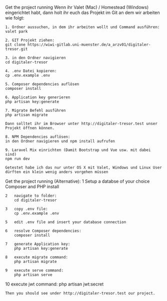 Get the project running
    Wenn ihr Valet (Mac) / Homestead (Windows) eingerichtet habt, dann holt ihr euch das Projekt im Git an dem wir arbeiten wie folgt:
    
    1. Ordner aussuchen, in dem ihr arbeiten wollt und Command ausführen:
    valet park
    
    2. GIT Projekt ziehen:
    git clone https://wiwi-gitlab.uni-muenster.de/a_arzv01/digitaler-tresor.git
    
    3. in den Ordner navigieren
    cd digitaler-tresor
    
    4. .env Datei kopieren:
    cp .env.example .env
    
    5. Composer dependencies auflösen
    composer install
    
    6. Application key generieren
    php artisan key:generate
    
    7. Migrate Befehl ausführen
    php artisan migrate
    
    Dann solltet ihr im Browser unter http://digitaler-tresor.test unser Projekt öffnen können.
    
    8. NPM Dependencies auflösen:
    in den Ordner navigieren und npm install aufrufen
    
    9. Laravel Mix einrichten (Damit Bootstrap und Vue usw. mit dabei sind)
    npm run dev 
    
    Getestet habe ich das nur unter OS X mit Valet, Windows und Linux User dürften ein klein wenig anders vorgehen müssen


Get the project running (Alternative):
	1  	Setup a databse of your choice
		Composer and PHP install

	2   navigate to folder:
		cd digitaler-tresor

	3   copy .env file:
		cp .env.example .env
		
	5	edit .env file and insert your database connection

	6   resolve Composer dependencies:
		composer install

	7   generate Application key:
		php artisan key:generate

	8   execute migrate command:
		php artisan migrate
		
	9	execute serve command:
		php artisan serve

  10 execute jwt command:
    php artisan jwt:secret
		
	Then you should see under http://digitaler-tresor.test our project.